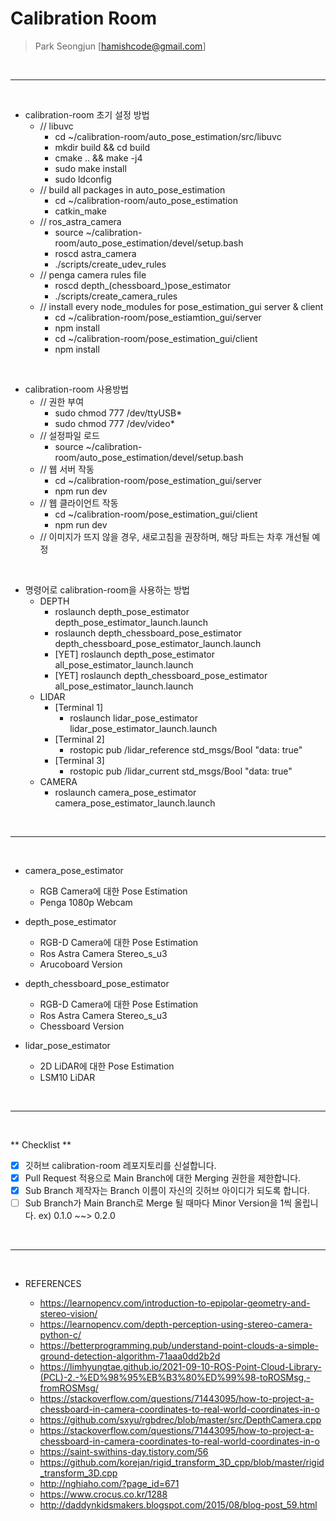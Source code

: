 # Calibration Room

> Park Seongjun [hamishcode@gmail.com]

<br/>

---
<br/>

- calibration-room 초기 설정 방법
  - // libuvc
    - cd ~/calibration-room/auto_pose_estimation/src/libuvc
    - mkdir build && cd build
    - cmake .. && make -j4
    - sudo make install
    - sudo ldconfig
  - // build all packages in auto_pose_estimation
    - cd ~/calibration-room/auto_pose_estimation
    - catkin_make
  - // ros_astra_camera
    - source ~/calibration-room/auto_pose_estimation/devel/setup.bash
    - roscd astra_camera
    - ./scripts/create_udev_rules
  - // penga camera rules file
    - roscd depth_(chessboard_)pose_estimator
    - ./scripts/create_camera_rules
  - // install every node_modules for pose_estimation_gui server & client
    - cd ~/calibration-room/pose_estiamtion_gui/server
    - npm install
    - cd ~/calibration-room/pose_estimation_gui/client
    - npm install

<br/>

- calibration-room 사용방법
  - // 권한 부여
    - sudo chmod 777 /dev/ttyUSB*
    - sudo chmod 777 /dev/video*
  - // 설정파일 로드
    - source ~/calibration-room/auto_pose_estimation/devel/setup.bash
  - // 웹 서버 작동
    - cd ~/calibration-room/pose_estimation_gui/server
    - npm run dev
  - // 웹 클라이언트 작동
    - cd ~/calibration-room/pose_estimation_gui/client
    - npm run dev
  - // 이미지가 뜨지 않을 경우, 새로고침을 권장하며, 해당 파트는 차후 개선될 예정

<br/>

- 명령어로 calibration-room을 사용하는 방법
  - DEPTH
    - roslaunch depth_pose_estimator depth_pose_estimator_launch.launch
    - roslaunch depth_chessboard_pose_estimator depth_chessboard_pose_estimator_launch.launch
    - [YET] roslaunch depth_pose_estimator all_pose_estimator_launch.launch
    - [YET] roslaunch depth_chessboard_pose_estimator all_pose_estimator_launch.launch
  - LIDAR
    - [Terminal 1]
      - roslaunch lidar_pose_estimator lidar_pose_estimator_launch.launch
    - [Terminal 2]
      - rostopic pub /lidar_reference std_msgs/Bool "data: true"
    - [Terminal 3]
      - rostopic pub /lidar_current std_msgs/Bool "data: true"
  - CAMERA
    - roslaunch camera_pose_estimator camera_pose_estimator_launch.launch

<br/>

---
<br/>

- camera_pose_estimator
  - RGB Camera에 대한 Pose Estimation
  - Penga 1080p Webcam

- depth_pose_estimator
  - RGB-D Camera에 대한 Pose Estimation
  - Ros Astra Camera Stereo_s_u3
  - Arucoboard Version

- depth_chessboard_pose_estimator
  - RGB-D Camera에 대한 Pose Estimation
  - Ros Astra Camera Stereo_s_u3
  - Chessboard Version

- lidar_pose_estimator
  - 2D LiDAR에 대한 Pose Estimation
  - LSM10 LiDAR

<br/>

---
<br/>

** Checklist **

- [X] 깃허브 calibration-room 레포지토리를 신설합니다.
- [X] Pull Request 적용으로 Main Branch에 대한 Merging 권한을 제한합니다.
- [X] Sub Branch 제작자는 Branch 이름이 자신의 깃허브 아이디가 되도록 합니다.
- [ ] Sub Branch가 Main Branch로 Merge 될 때마다 Minor Version을 1씩 올립니다. ex) 0.1.0 ~~> 0.2.0

<br/>

---
<br/>

- REFERENCES

  - https://learnopencv.com/introduction-to-epipolar-geometry-and-stereo-vision/
  - https://learnopencv.com/depth-perception-using-stereo-camera-python-c/
  - https://betterprogramming.pub/understand-point-clouds-a-simple-ground-detection-algorithm-71aaa0dd2b2d
  - https://limhyungtae.github.io/2021-09-10-ROS-Point-Cloud-Library-(PCL)-2.-%ED%98%95%EB%B3%80%ED%99%98-toROSMsg,-fromROSMsg/
  - https://stackoverflow.com/questions/71443095/how-to-project-a-chessboard-in-camera-coordinates-to-real-world-coordinates-in-o
  - https://github.com/sxyu/rgbdrec/blob/master/src/DepthCamera.cpp
  - https://stackoverflow.com/questions/71443095/how-to-project-a-chessboard-in-camera-coordinates-to-real-world-coordinates-in-o
  - https://saint-swithins-day.tistory.com/56
  - https://github.com/korejan/rigid_transform_3D_cpp/blob/master/rigid_transform_3D.cpp
  - http://nghiaho.com/?page_id=671
  - https://www.crocus.co.kr/1288
  - http://daddynkidsmakers.blogspot.com/2015/08/blog-post_59.html